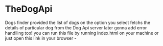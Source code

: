 # TheDogApi
Dogs finder provided the list of dogs on the option you select fetchs the details of particular dog from the Dog Api server
later gonna add error handlling too!
you can run this file by running index.html on your machine 
or just open this link in your browser - 
